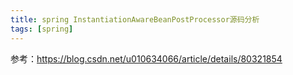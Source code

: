 ```yaml
---
title: spring InstantiationAwareBeanPostProcessor源码分析
tags: [spring]
---
```


参考：https://blog.csdn.net/u010634066/article/details/80321854